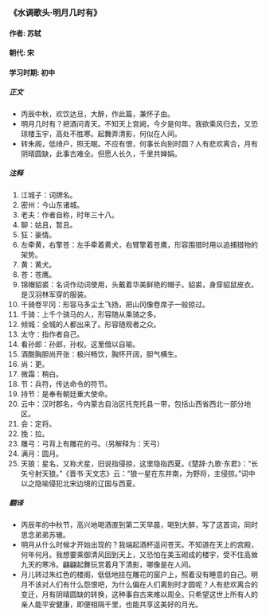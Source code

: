 ### 《水调歌头·明月几时有》

#### 作者: 苏轼  

#### 朝代: 宋

#### 学习时期: 初中

##### **正文**

- 丙辰中秋，欢饮达旦，大醉，作此篇，兼怀子由。
- 明月几时有？把酒问青天。不知天上宫阙，今夕是何年。我欲乘风归去，又恐琼楼玉宇，高处不胜寒。起舞弄清影，何似在人间。
- 转朱阁，低绮户，照无眠。不应有恨，何事长向别时圆？人有悲欢离合，月有阴晴圆缺，此事古难全。但愿人长久，千里共婵娟。

##### **注释**

1. 江城子：词牌名。
2. 密州：今山东诸城。
3. 老夫：作者自称，时年三十八。
4. 聊：姑且，暂且。
5. 狂：豪情。
6. 左牵黄，右擎苍：左手牵着黄犬，右臂擎着苍鹰，形容围猎时用以追捕猎物的架势。
7. 黄：黄犬。
8. 苍：苍鹰。
9. 锦帽貂裘：名词作动词使用，头戴着华美鲜艳的帽子。貂裘，身穿貂鼠皮衣。是汉羽林军穿的服装。
10. 千骑卷平冈：形容马多尘土飞扬，把山冈像卷席子一般掠过。
11. 千骑：上千个骑马的人，形容随从乘骑之多。
12. 倾城：全城的人都出来了。形容随观者之众。
13. 太守：指作者自己。
14. 看孙郎：孙郎，孙权。这里借以自喻。
15. 酒酣胸胆尚开张：极兴畅饮，胸怀开阔，胆气横生。
16. 尚：更。
17. 微霜：稍白。
18. 节：兵符，传达命令的符节。
19. 持节：是奉有朝廷重大使命。
20. 云中：汉时郡名，今内蒙古自治区托克托县一带，包括山西省西北一部分地区。
21. 会：定将。
22. 挽：拉。
23. 雕弓：弓背上有雕花的弓。（另解释为：天弓）
24. 满月：圆月。
25. 天狼：星名，又称犬星，旧说指侵掠，这里隐指西夏。《楚辞·九歌·东君》：“长矢兮射天狼。”《晋书·天文志》云：“狼一星在东井南，为野将，主侵掠。”词中以之隐喻侵犯北宋边境的辽国与西夏。

##### **翻译**

- 丙辰年的中秋节，高兴地喝酒直到第二天早晨，喝到大醉，写了这首词，同时思念弟弟苏辙。
- 明月从什么时候才开始出现的？我端起酒杯遥问苍天。不知道在天上的宫殿，何年何月。我想要乘御清风回到天上，又恐怕在美玉砌成的楼宇，受不住高耸九天的寒冷。翩翩起舞玩赏着月下清影，哪像是在人间。
- 月儿转过朱红色的楼阁，低低地挂在雕花的窗户上，照着没有睡意的自己。明月不该对人们有什么怨恨吧，为什么偏在人们离别时才圆呢？人有悲欢离合的变迁，月有阴晴圆缺的转换，这种事自古来难以周全。只希望这世上所有人的亲人能平安健康，即便相隔千里，也能共享这美好的月光。